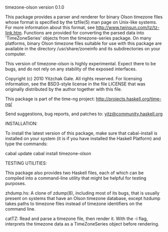timezone-olson version 0.1.0

This package provides a parser and renderer for binary Olson timezone
files whose format is specified by the tzfile(5) man page on Unix-like
systems. For more information about this format, see
<http://www.twinsun.com/tz/tz-link.htm>. Functions are provided for
converting the parsed data into 'TimeZoneSeries' objects from the
timezone-series package. On many platforms, binary Olson timezone
files suitable for use with this package are available in the
directory /usr/share/zoneinfo and its subdirectories on your computer.

This version of timezone-olson is highly experimental.  Expect there
to be bugs, and do not rely on any stability of the exposed
interfaces.

Copyright (c) 2010 Yitzchak Gale. All rights reserved.
For licensing information, see the BSD3-style license in the file
LICENSE that was originally distributed by the author together with
this file.

This package is part of the time-ng project:
http://projects.haskell.org/time-ng/

Send suggestions, bug reports, and patches to:
yitz@community.haskell.org

INSTALLATION:

To install the latest version of this package, make sure that
cabal-install is installed on your system (it is if you have installed
the Haskell Platform) and type the commands:

cabal update
cabal install timezone-olson

TESTING UTILITIES:

This package also provides two Haskell files, each of which can be
compiled into a command-line utility that might be helpful for testing
purposes.

zhdump.hs: A clone of zdump(8), including most of its bugs, that
           is usually present on systems that have an Olson timezone
           database, except hzdump takes paths to timezone files
           instead of timezone identifiers on the command line.

catTZ:     Read and parse a timezone file, then render it. With the
           -i flag, interprets the timezone data as a TimeZoneSeries
           object before rendering.
